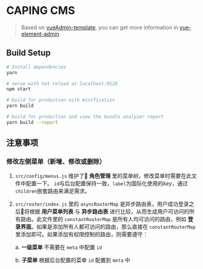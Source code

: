 # CAPING CMS

> Based on [vueAdmin-template](https://github.com/PanJiaChen/vueAdmin-template), you can get more information in [vue-element-admin](https://github.com/PanJiaChen/vue-element-admin)

## Build Setup

``` bash
# Install dependencies
yarn

# serve with hot reload at localhost:9528
npm start

# build for production with minification
yarn build

# build for production and view the bundle analyzer report
yarn build --report
```

## 注意事项

### 修改左侧菜单（新增、修改或删除）

1. `src/config/menus.js` 维护了 **角色管理** 里的菜单树，修改菜单时需要在此文件中配置一下。
`id`与后台配置保持一致，`label`为国际化使用的*key*，通过`children`嵌套路由来满足需求。

2. `src/router/index.js` 里的 `asyncRouterMap` 是异步路由表，用户成功登录之后将根据 **用户菜单列表** 与 **异步路由表** 进行比较，从而生成用户可访问的所有路由。此文件里的 `constantRouterMap` 是所有人均可访问的路由，例如 **登录界面**。如果是添加所有人都可访问的路由，那么直接在 `constantRouterMap` 里添加即可。如果添加有权限控制的路由，则需要遵守：

    a. **一级菜单** 不需要在 `meta` 中配置 `id`

    b. **子菜单** 根据后台配置的菜单 `id` 配置到 `meta` 中
